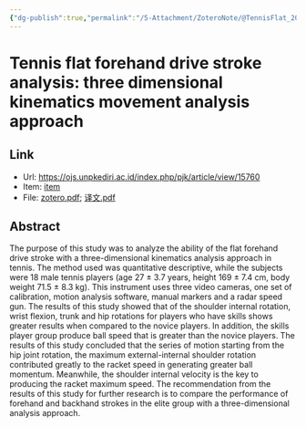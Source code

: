 ```yaml
---
{"dg-publish":true,"permalink":"/5-Attachment/ZoteroNote/@TennisFlat_2021_Rusdiana/","title":"Tennis flat forehand drive stroke analysis: three dimensional kinematics movement analysis approach"}
---
```


# Tennis flat forehand drive stroke analysis: three dimensional kinematics movement analysis approach
## Link
- Url: https://ojs.unpkediri.ac.id/index.php/pjk/article/view/15760
- Item: [item](zotero://select/library/items/46HTFAI7)
- File: [zotero.pdf](zotero://open-pdf/library/items/S742SXQJ); [译文.pdf](zotero://open-pdf/library/items/8KMWW2K7)
## Abstract
The purpose of this study was to analyze the ability of the flat forehand drive stroke with a three-dimensional kinematics analysis approach in tennis. The method used was quantitative descriptive, while the subjects were 18 male tennis players (age 27 ± 3.7 years, height 169 ± 7.4 cm, body weight 71.5 ± 8.3 kg). This instrument uses three video cameras, one set of calibration, motion analysis software, manual markers and a radar speed gun. The results of this study showed that of the shoulder internal rotation, wrist flexion, trunk and hip rotations for players who have skills shows greater results when compared to the novice players. In addition, the skills player group produce ball speed that is greater than the novice players. The results of this study concluded that the series of motion starting from the hip joint rotation, the maximum external-internal shoulder rotation contributed greatly to the racket speed in generating greater ball momentum. Meanwhile, the shoulder internal velocity is the key to producing the racket maximum speed. The recommendation from the results of this study for further research is to compare the performance of forehand and backhand strokes in the elite group with a three-dimensional analysis approach.